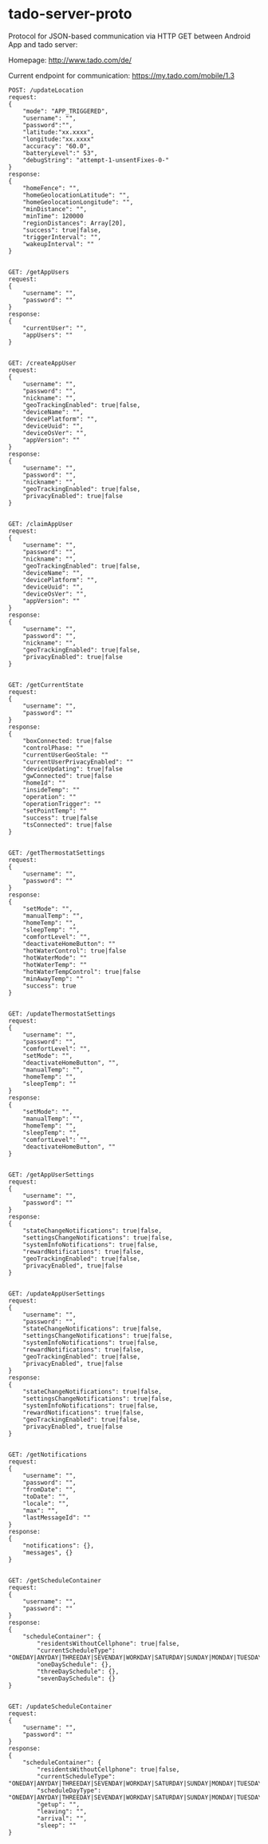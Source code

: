 tado-server-proto
=================

Protocol for JSON-based communication via HTTP GET between Android App and tado server:

Homepage: http://www.tado.com/de/

Current endpoint for communication: https://my.tado.com/mobile/1.3


    POST: /updateLocation
    request:
    {
        "mode": "APP_TRIGGERED",
        "username": "",
        "password":"",
        "latitude:"xx.xxxx",
        "longitude:"xx.xxxx"
        "accuracy": "60.0",
        "batteryLevel":" 53",
        "debugString": "attempt-1-unsentFixes-0-"
    }
    response:
    {
        "homeFence": "",
        "homeGeolocationLatitude": "",
        "homeGeolocationLongitude": "",
        "minDistance": "",
        "minTime": 120000
        "regionDistances": Array[20],
        "success": true|false,
        "triggerInterval": "",
        "wakeupInterval": ""
    }


    GET: /getAppUsers
    request:
    {
        "username": "",
        "password": ""
    }
    response:
    {
        "currentUser": "",
        "appUsers": ""
    }


    GET: /createAppUser
    request:
    {
        "username": "",
        "password": "",
        "nickname": "",
        "geoTrackingEnabled": true|false,
        "deviceName": "",
        "devicePlatform": "",
        "deviceUuid": "",
        "deviceOsVer": "",
        "appVersion": ""
    }
    response:
    {
        "username": "",
        "password": "",
        "nickname": "",
        "geoTrackingEnabled": true|false,
        "privacyEnabled": true|false
    }


    GET: /claimAppUser
    request:
    {
        "username": "",
        "password": "",
        "nickname": "",
        "geoTrackingEnabled": true|false,
        "deviceName": "",
        "devicePlatform": "",
        "deviceUuid": "",
        "deviceOsVer": "",
        "appVersion": ""
    }
    response:
    {
        "username": "",
        "password": "",
        "nickname": "",
        "geoTrackingEnabled": true|false,
        "privacyEnabled": true|false
    }


    GET: /getCurrentState
    request:
    {
        "username": "",
        "password": ""
    }
    response:
    {
        "boxConnected: true|false
        "controlPhase: ""
        "currentUserGeoStale: ""
        "currentUserPrivacyEnabled": ""
        "deviceUpdating": true|false
        "gwConnected": true|false
        "homeId": ""
        "insideTemp": ""
        "operation": ""
        "operationTrigger": ""
        "setPointTemp": ""
        "success": true|false
        "tsConnected": true|false    
    }


    GET: /getThermostatSettings
    request:
    {
        "username": "",
        "password": ""
    }
    response:
    {
        "setMode": "",
        "manualTemp": "",
        "homeTemp": "",
        "sleepTemp": "",
        "comfortLevel": "",
        "deactivateHomeButton": ""
        "hotWaterControl": true|false
        "hotWaterMode": ""
        "hotWaterTemp": ""
        "hotWaterTempControl": true|false
        "minAwayTemp": ""
        "success": true
    }


    GET: /updateThermostatSettings
    request:
    {
        "username": "",
        "password": "",
        "comfortLevel": "",
        "setMode": "",
        "deactivateHomeButton", "",
        "manualTemp": "",
        "homeTemp": "",
        "sleepTemp": ""
    }
    response:
    {
        "setMode": "",
        "manualTemp": "",
        "homeTemp": "",
        "sleepTemp": "",
        "comfortLevel": "",
        "deactivateHomeButton", ""
    }


    GET: /getAppUserSettings
    request:
    {
        "username": "",
        "password": ""
    }
    response:
    {
        "stateChangeNotifications": true|false,
        "settingsChangeNotifications": true|false,
        "systemInfoNotifications": true|false,
        "rewardNotifications": true|false,
        "geoTrackingEnabled": true|false,
        "privacyEnabled", true|false
    }


    GET: /updateAppUserSettings
    request:
    {
        "username": "",
        "password": "",
        "stateChangeNotifications": true|false,
        "settingsChangeNotifications": true|false,
        "systemInfoNotifications": true|false,
        "rewardNotifications": true|false,
        "geoTrackingEnabled": true|false,
        "privacyEnabled", true|false
    }
    response:
    {
        "stateChangeNotifications": true|false,
        "settingsChangeNotifications": true|false,
        "systemInfoNotifications": true|false,
        "rewardNotifications": true|false,
        "geoTrackingEnabled": true|false,
        "privacyEnabled", true|false
    }


    GET: /getNotifications
    request:
    {
        "username": "",
        "password": "",
        "fromDate": "",
        "toDate": "",
        "locale": "",
        "max": "",
        "lastMessageId": ""
    }
    response:
    {
        "notifications": {},
        "messages", {}
    }


    GET: /getScheduleContainer
    request:
    {
        "username": "",
        "password": ""
    }
    response:
    {
        "scheduleContainer": {
            "residentsWithoutCellphone": true|false,
            "currentScheduleType": "ONEDAY|ANYDAY|THREEDAY|SEVENDAY|WORKDAY|SATURDAY|SUNDAY|MONDAY|TUESDAY|WEDNESDAY|..."
            "oneDaySchedule": {},
            "threeDaySchedule": {},
            "sevenDaySchedule": {}
    }


    GET: /updateScheduleContainer
    request:
    {
        "username": "",
        "password": ""
    }
    response:
    {
        "scheduleContainer": {
            "residentsWithoutCellphone": true|false,
            "currentScheduleType": "ONEDAY|ANYDAY|THREEDAY|SEVENDAY|WORKDAY|SATURDAY|SUNDAY|MONDAY|TUESDAY|WEDNESDAY|..."
            "scheduleDayType": "ONEDAY|ANYDAY|THREEDAY|SEVENDAY|WORKDAY|SATURDAY|SUNDAY|MONDAY|TUESDAY|WEDNESDAY|...",
            "getup": "",
            "leaving": "",
            "arrival": "",
            "sleep": ""
    }
